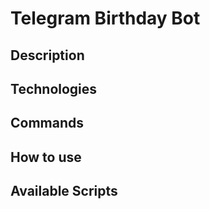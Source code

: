 # Telegram Birthday Bot

## Description

## Technologies

## Commands

## How to use

## Available Scripts
